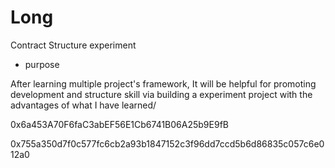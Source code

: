 # Long
Contract Structure experiment

- purpose

After learning multiple project's framework, It will be helpful for promoting development and structure skill via building a experiment project with the advantages of what I have learned/


0x6a453A70F6faC3abEF56E1Cb6741B06A25b9E9fB


0x755a350d7f0c577fc6cb2a93b1847152c3f96dd7ccd5b6d86835c057c6e012a0
